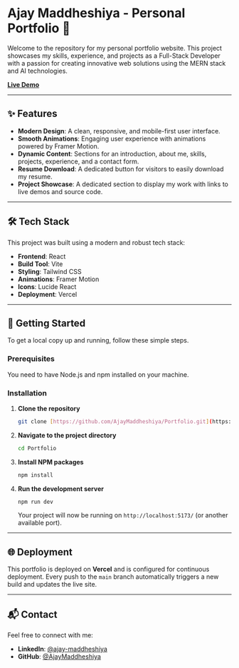 # Ajay Maddheshiya - Personal Portfolio 🚀

Welcome to the repository for my personal portfolio website. This project showcases my skills, experience, and projects as a Full-Stack Developer with a passion for creating innovative web solutions using the MERN stack and AI technologies.

**[Live Demo](https://portfolio-ajaysahu.vercel.app/)** 

***

## ✨ Features

* **Modern Design**: A clean, responsive, and mobile-first user interface.
* **Smooth Animations**: Engaging user experience with animations powered by Framer Motion.
* **Dynamic Content**: Sections for an introduction, about me, skills, projects, experience, and a contact form.
* **Resume Download**: A dedicated button for visitors to easily download my resume.
* **Project Showcase**: A dedicated section to display my work with links to live demos and source code.

***

## 🛠️ Tech Stack

This project was built using a modern and robust tech stack:

* **Frontend**: React
* **Build Tool**: Vite
* **Styling**: Tailwind CSS
* **Animations**: Framer Motion
* **Icons**: Lucide React
* **Deployment**: Vercel

***

## 🚀 Getting Started

To get a local copy up and running, follow these simple steps.

### Prerequisites

You need to have Node.js and npm installed on your machine.

### Installation

1.  **Clone the repository**
    ```sh
    git clone [https://github.com/AjayMaddheshiya/Portfolio.git](https://github.com/AjayMaddheshiya/Portfolio.git)
    ```
2.  **Navigate to the project directory**
    ```sh
    cd Portfolio
    ```
3.  **Install NPM packages**
    ```sh
    npm install
    ```
4.  **Run the development server**
    ```sh
    npm run dev
    ```
    Your project will now be running on `http://localhost:5173/` (or another available port).

***

## 🌐 Deployment

This portfolio is deployed on **Vercel** and is configured for continuous deployment. Every push to the `main` branch automatically triggers a new build and updates the live site.

***

## 📬 Contact

Feel free to connect with me:

* **LinkedIn**: [@ajay-maddheshiya](https://www.linkedin.com/in/ajay-maddheshiya-60284b284/)
* **GitHub**: [@AjayMaddheshiya](https://github.com/AjayMaddheshiya)
